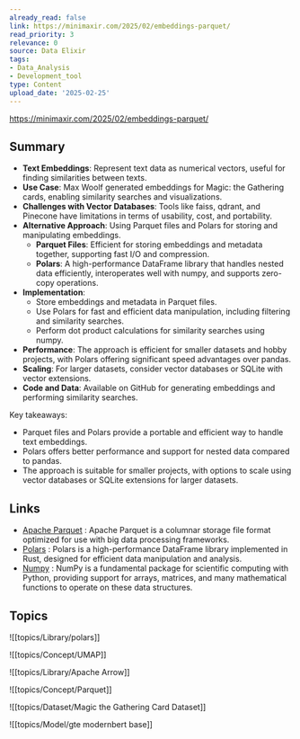 ```yaml
---
already_read: false
link: https://minimaxir.com/2025/02/embeddings-parquet/
read_priority: 3
relevance: 0
source: Data Elixir
tags:
- Data_Analysis
- Development_tool
type: Content
upload_date: '2025-02-25'
---
```


https://minimaxir.com/2025/02/embeddings-parquet/
## Summary

- **Text Embeddings**: Represent text data as numerical vectors, useful for finding similarities between texts.
- **Use Case**: Max Woolf generated embeddings for Magic: the Gathering cards, enabling similarity searches and visualizations.
- **Challenges with Vector Databases**: Tools like faiss, qdrant, and Pinecone have limitations in terms of usability, cost, and portability.
- **Alternative Approach**: Using Parquet files and Polars for storing and manipulating embeddings.
  - **Parquet Files**: Efficient for storing embeddings and metadata together, supporting fast I/O and compression.
  - **Polars**: A high-performance DataFrame library that handles nested data efficiently, interoperates well with numpy, and supports zero-copy operations.
- **Implementation**:
  - Store embeddings and metadata in Parquet files.
  - Use Polars for fast and efficient data manipulation, including filtering and similarity searches.
  - Perform dot product calculations for similarity searches using numpy.
- **Performance**: The approach is efficient for smaller datasets and hobby projects, with Polars offering significant speed advantages over pandas.
- **Scaling**: For larger datasets, consider vector databases or SQLite with vector extensions.
- **Code and Data**: Available on GitHub for generating embeddings and performing similarity searches.

Key takeaways:
- Parquet files and Polars provide a portable and efficient way to handle text embeddings.
- Polars offers better performance and support for nested data compared to pandas.
- The approach is suitable for smaller projects, with options to scale using vector databases or SQLite extensions for larger datasets.
## Links

- [Apache Parquet](https://parquet.apache.org) : Apache Parquet is a columnar storage file format optimized for use with big data processing frameworks.
- [Polars](https://pola.rs) : Polars is a high-performance DataFrame library implemented in Rust, designed for efficient data manipulation and analysis.
- [Numpy](https://numpy.org/doc/stable/index.html) : NumPy is a fundamental package for scientific computing with Python, providing support for arrays, matrices, and many mathematical functions to operate on these data structures.

## Topics

![[topics/Library/polars]]

![[topics/Concept/UMAP]]

![[topics/Library/Apache Arrow]]

![[topics/Concept/Parquet]]

![[topics/Dataset/Magic the Gathering Card Dataset]]

![[topics/Model/gte modernbert base]]